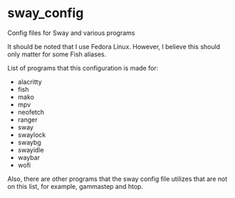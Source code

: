 # sway_config
Config files for Sway and various programs

It should be noted that I use Fedora Linux. 
However, I believe this should only matter for some Fish aliases.

List of programs that this configuration is made for:
  - alacritty
  - fish
  - mako
  - mpv
  - neofetch
  - ranger
  - sway
  - swaylock
  - swaybg
  - swayidle
  - waybar
  - wofi

Also, there are other programs that the sway config file utilizes that are not on this list, for example, gammastep and htop.
